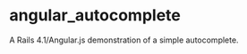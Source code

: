 angular_autocomplete
====================

A Rails 4.1/Angular.js demonstration of a simple autocomplete.

